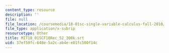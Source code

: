 ```yaml
---
content_type: resource
description: ''
file: null
file_location: /coursemedia/18-01sc-single-variable-calculus-fall-2010/37ef59fc648e5a2cab4ee81fc500f14c_MIT18_01SCF10Rec_52_300k.vtt
file_type: application/x-subrip
resourcetype: Other
title: MIT18_01SCF10Rec_52_300k.srt
uid: 37ef59fc-648e-5a2c-ab4e-e81fc500f14c
---
```

